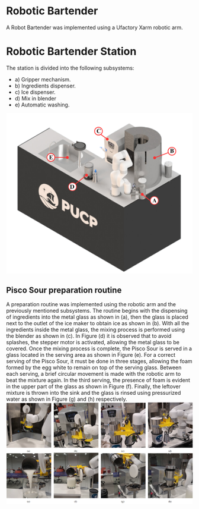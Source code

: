 # Robotic Bartender 
A Robot Bartender was implemented using a Ufactory Xarm robotic arm. 

# Robotic Bartender Station
The station is divided into the following subsystems:
- a) Gripper mechanism.
- b) Ingredients dispenser.
- c) Ice  dispenser. 
- d) Mix in blender 
- e) Automatic washing.

![Subsystems](subsystem_render.png)  
 
## Pisco Sour preparation routine

A preparation routine was implemented using the robotic arm and the previously mentioned subsystems. The routine begins with the dispensing of ingredients into the metal glass as shown in (a), then the glass is placed next to the outlet of the ice maker to obtain ice as shown in (b). With all the ingredients inside the metal glass, the mixing process is performed using the blender as shown in (c). In Figure (d) it is observed that to avoid splashes, the stepper motor is activated, allowing the metal glass to be covered. Once the mixing process is complete, the Pisco Sour is served in a glass located in the serving area as shown in Figure (e). For a correct serving of the Pisco Sour, it must be done in three stages, allowing the foam formed by the egg white to remain on top of the serving glass. Between each serving, a brief circular movement is made with the robotic arm to beat the mixture again. In the third serving, the presence of foam is evident in the upper part of the glass as shown in Figure (f). Finally, the leftover mixture is thrown into the sink and the glass is rinsed using pressurized water as shown in Figure (g) and (h) respectively.
![isco Sour preparation routine](routine.png)  
